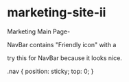 # marketing-site-ii

Marketing Main Page-

NavBar contains "Friendly icon" with a 

try this for NavBar because it looks nice.

.nav { position: sticky;  top: 0; }